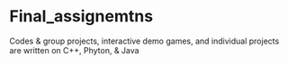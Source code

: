 # Final_assignemtns
Codes &amp; group projects, interactive demo games, and individual projects are written on C++, Phyton, &amp; Java
